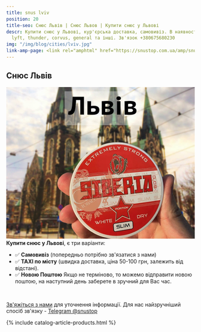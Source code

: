 ```yaml
---
title: snus lviv
position: 20
title-seo: Снюс Львів | Снюс Львов | Купити снюс у Львові
descr: Купити снюс у Львові, кур'єрська доставка, самовивіз. В наявності siberia,
  lyft, thunder, corvus, general та інші. Зв'язок +380675680230
img: "/img/blog/cities/lviv.jpg"
link-amp-page: <link rel="amphtml" href="https://snustop.com.ua/amp/snus-lviv">
---
```


<section class="mb-4">
	<h1>Снюс Львів</h1>
	<div class="row">
		<div class="col-md-7">
			<img class="img-fluid" src="/img/blog/cities/lviv.jpg" alt="Снюс Львів">
		</div>
		<div class="col-md-5">
			<strong>Купити снюс у Львові</strong>, є три варіанти:
			<ul>
				<li>✅ <b>Самовивіз</b> (попередньо потрібно зв'язатися з нами)</li>
				<li>✅ <b>TAXI по місту</b> (швидка доставка, ціна 50-100 грн, залежить від відстані).</li>
				<li>✅ <b>Новою Поштою</b> Якщо не терміново, то можемо відправити новою поштою, на наступний день заберете в зручний для Вас час.</li>
			</ul><br>
			<p><a href="#contactModal" data-toggle="modal" data-target="#contactModal">Зв'яжіться з нами</a> для уточнення інформації. Для нас найзручніший спосіб зв'язку - <a href="//t.me/snustop" target="_blank" title="Telegram"><i class="icon-telegram"></i>Telegram @snustop</a></p>
		</div>
	</div>
</section>

{% include catalog-article-products.html %}
